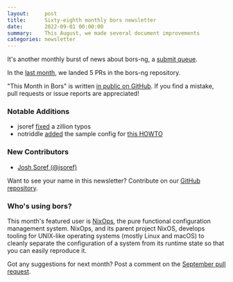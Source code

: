```yaml
---
layout:     post
title:      Sixty-eighth monthly bors newsletter
date:       2022-09-01 00:00:00
summary:    This August, we made several document improvements
categories: newsletter
---
```


It's another monthly burst of news about bors-ng, a [submit queue](https://epage.github.io/dev/submit-queue/).

In the [last month](https://github.com/bors-ng/bors-ng/pulls?q=is%3Apr+is%3Amerged+closed%3A2022-08-01..2022-08-31),
we landed 5 PRs in the bors-ng repository.

"This Month in Bors" is written [in public on GitHub][GitHub for TMiB].
If you find a mistake, pull requests or issue reports are appreciated!

[GitHub for TMiB]: https://github.com/bors-ng/bors-ng.github.io


### Notable Additions

* jsoref [fixed](https://github.com/bors-ng/bors-ng/pull/1538) a zillion typos
* notriddle [added](https://github.com/bors-ng/bors-ng/pull/1534) the sample config for [this HOWTO](https://forum.bors.tech/t/how-to-deploy-your-own-instance-of-bors-ng-with-aws/660)


### New Contributors

* [Josh Soref (@jsoref)](https://github.com/jsoref)

Want to see your name in this newsletter? Contribute on our [GitHub repository](https://github.com/bors-ng/bors-ng).


### Who's using bors?

This month's featured user is [NixOps](https://github.com/NixOS/nixops), the pure functional configuration management system. NixOps, and its parent project NixOS, develops tooling for UNIX-like operating systems (mostly Linux and macOS) to cleanly separate the configuration of a system from its runtime state so that you can easily reproduce it.

Got any suggestions for next month?
Post a comment on the [September pull request](https://github.com/bors-ng/bors-ng.github.io/pull/178).
